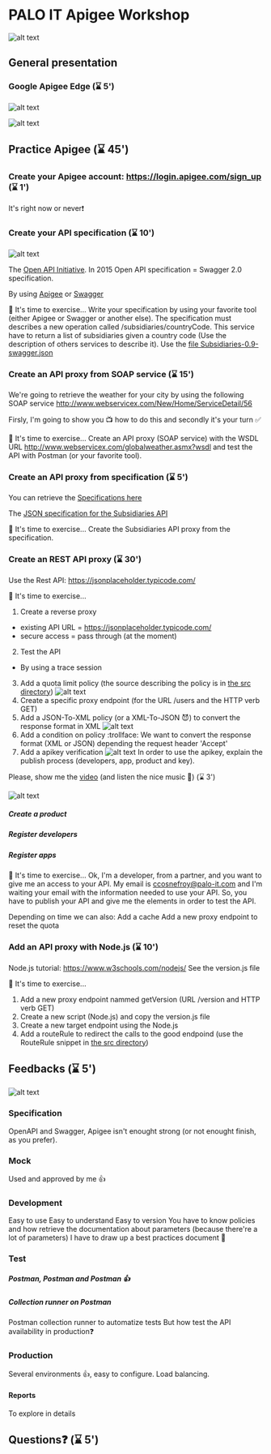 # PALO IT Apigee Workshop

![alt text](./images/ApigeeWorkshop.png)

## General presentation

### Google Apigee Edge (:hourglass: 5')

![alt text](./images/ApigeeOverview.JPG)

![alt text](./images/ApigeeOverview2.JPG)

## Practice Apigee (:hourglass: 45')

### Create your Apigee account: https://login.apigee.com/sign_up (:hourglass: 1')
It's right now or never:heavy_exclamation_mark:

### Create your API specification (:hourglass: 10')
![alt text](./images/OpenAPI.JPG)

The [Open API Initiative](https://www.openapis.org/). In 2015 Open API specification = Swagger 2.0 specification.

By using [Apigee](https://apigee.com/specs) or [Swagger](http://editor.swagger.io/#/)

:muscle: It's time to exercise...
Write your specification by using your favorite tool (either Apigee or Swagger or another else). The specification must describes a new operation called /subsidiaries/countryCode. This service have to return a list of subsidiaries given a country code (Use the description of others services to describe it).
Use the [file Subsidiaries-0.9-swagger.json](./src/Subsidiaries-0.9-swagger.json)

### Create an API proxy from SOAP service (:hourglass: 15')

We're going to retrieve the weather for your city by using the following SOAP service http://www.webservicex.com/New/Home/ServiceDetail/56

Firsly, I'm going to show you :tv: how to do this and secondly it's your turn :white_check_mark:

:muscle: It's time to exercise...
Create an API proxy (SOAP service) with the WSDL URL http://www.webservicex.com/globalweather.asmx?wsdl and test the API with Postman (or your favorite tool).

### Create an API proxy from specification (:hourglass: 5')

You can retrieve the [Specifications here](https://app.swaggerhub.com/search?query=%20arkadin)

The [JSON specification for the Subsidiaries API](https://app.swaggerhub.com/apiproxy/schema/file/arkadin_api/Subsidiaries/1.0.0/swagger.json)

:muscle: It's time to exercise...
Create the Subsidiaries API proxy from the specification.

### Create an REST API proxy (:hourglass: 30')

Use the Rest API: https://jsonplaceholder.typicode.com/

:muscle: It's time to exercise...
1. Create a reverse proxy
- existing API URL = https://jsonplaceholder.typicode.com/
- secure access = pass through (at the moment) 
2. Test the API
- By using a trace session
3. Add a quota limit policy (the source describing the policy is in [the src directory](./src))
![alt text](./images/QuotaPolicy.JPG)
4. Create a specific proxy endpoint (for the URL /users and the HTTP verb GET)
5. Add a JSON-To-XML policy (or a XML-To-JSON :smiling_imp:) to convert the response format in XML
![alt text](./images/XmlPolicy.JPG)
6. Add a condition on policy :trollface: We want to convert the response format (XML or JSON) depending the request header 'Accept'
7. Add a apikey verification ![alt text](./images/VerifyKeyPolicy.JPG)
In order to use the apikey, explain the publish process (developers, app, product and key).

Please, show me the [video](https://vimeo.com/113342105) (and listen the nice music :hear_no_evil:) (:hourglass: 3')

![alt text](./images/ApigeeProduct.JPG)

##### Create a product
##### Register developers
##### Register apps

:muscle: It's time to exercise...
Ok, I'm a developer, from a partner, and you want to give me an access to your API. My email is ccosnefroy@palo-it.com and I'm waiting your email with the information needed to use your API.
So, you have to publish your API and give me the elements in order to test the API.

Depending on time we can also:
Add a cache
Add a new proxy endpoint to reset the quota

### Add an API proxy with Node.js (:hourglass: 10')

Node.js tutorial: https://www.w3schools.com/nodejs/
See the version.js file

:muscle: It's time to exercise...
1. Add a new proxy endpoint nammed getVersion (URL /version and HTTP verb GET)
2. Create a new script (Node.js) and copy the version.js file
3. Create a new target endpoint using the Node.js
4. Add a routeRule to redirect the calls to the good endpoind (use the RouteRule snippet in [the src directory](./src))

## Feedbacks (:hourglass: 5')

![alt text](./images/IloveAPI.JPG)

### Specification
OpenAPI and Swagger, Apigee isn't enought strong (or not enought finish, as you prefer).

### Mock
Used and approved by me :thumbsup:

### Development
Easy to use
Easy to understand
Easy to version
You have to know policies and how retrieve the documentation about parameters (because there're a lot of parameters)
I have to draw up a best practices document :blue_book:

### Test
##### Postman, Postman and Postman :thumbsup:
##### Collection runner on Postman 
Postman collection runner to automatize tests
But how test the API availability in production:question:

### Production
Several environments :thumbsup:, easy to configure. Load balancing.

#### Reports
To explore in details

## Questions:question: (:hourglass: 5')


